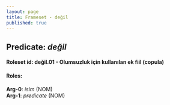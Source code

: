 ```yaml
---
layout: page
title: Frameset - değil
published: true
---
```

<h2>Predicate: <i>değil</i></h2>
<h4>Roleset id: değil.01 - Olumsuzluk için kullanılan ek fiil (copula)<br>
<h4>Roles:</h4>
<b>Arg-0</b>: <i>isim</i>  (NOM) <br>
<b>Arg-1</b>: <i>predicate</i>  (NOM) <br>
